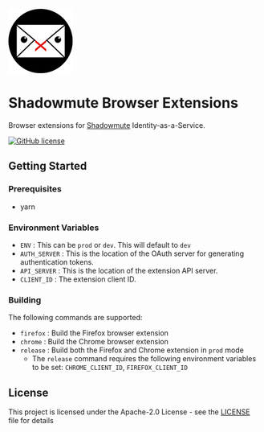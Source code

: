 ![](./src/images/sm_ext128.png)

# Shadowmute Browser Extensions
Browser extensions for [Shadowmute](https://shadowmute.com) Identity-as-a-Service.


[![GitHub license](https://img.shields.io/github/license/SrsBiznas/shadowmute-browser-extensions)](LICENSE)

## Getting Started

### Prerequisites

* yarn

### Environment Variables

* `ENV` : This can be `prod` or `dev`. This will default to `dev`
* `AUTH_SERVER` : This is the location of the OAuth server for generating authentication tokens.
* `API_SERVER` : This is the location of the extension API server.
* `CLIENT_ID` : The extension client ID.

### Building

The following commands are supported:

* `firefox` : Build the Firefox browser extension
* `chrome` : Build the Chrome browser extension
* `release` : Build both the Firefox and Chrome extension in `prod` mode
  * The `release` command requires the following environment variables to be set: `CHROME_CLIENT_ID`, `FIREFOX_CLIENT_ID`

## License

This project is licensed under the Apache-2.0 License - see the [LICENSE](./LICENSE) file for details
